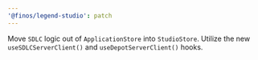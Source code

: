 ```yaml
---
'@finos/legend-studio': patch
---
```


Move `SDLC` logic out of `ApplicationStore` into `StudioStore`. Utilize the new `useSDLCServerClient()` and `useDepotServerClient()` hooks.
